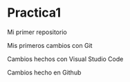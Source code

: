 # Practica1
Mi primer repositorio

Mis primeros cambios con Git

Cambios hechos con Visual Studio Code

Cambios hecho en Github
